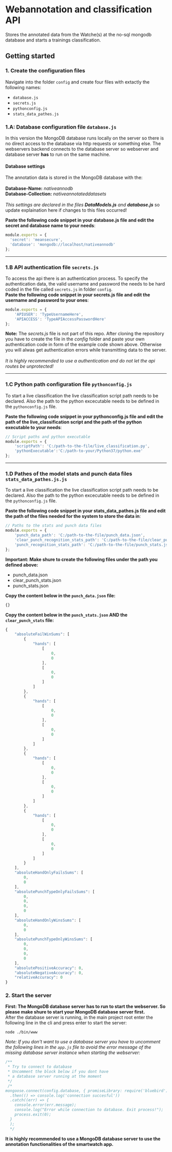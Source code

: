 # Webannotation and classification API
Stores the annotated data from the Watche(s) at the no-sql mongodb database and starts a trainings classification.

## Getting started

### 1. Create the configuration files
Navigate into the folder `config` and create four files with extactly the following names:
<ul>
<li><code>database.js</code></li>
<li><code>secrets.js</code></li>
<li><code>pythonconfig.js</code></li>
<li><code>stats_data_pathes.js</code></li>
</ul>

### 1.A: Database configuration file `database.js`
In this version the MongoDB database runs locally on the server so there is no direct access to the database via http requests or something else. The webservers backend connects to the database server so webserver and database server __has__ to run on the same machine.
#### Database settings
The annotation data is stored in the MongoDB database with the:<br/>
<br/>
__Database-Name:__ *nativeannodb* <br/>
__Database-Collection:__ *nativeannotateddatasets*
<br/>
<br/>
*This settings are declared in the files __DataModels.js__ and __database.js__* so update explaination here if changes to this files occurred!

__Paste the following code snippet in your database.js file and edit the secret and database name to your needs__:
```javascript
module.exports = {
  'secret': 'meansecure',
  'database': 'mongodb://localhost/nativeannodb'
};
```

<hr>

### 1.B API authentication file `secrets.js`
To access the api there is an authentication process. To specify the authentication data, the valid username and password the needs to be hard coded in the file called `secrets.js` in folder `config`.<br>
__Paste the following code snippet in your secrets.js file and edit the username and password to your ones__:

```javascript
module.exports = {
    'APIUSER': 'TypeUsernameHere',
    'APIACCESS': 'TypeAPIAccessPasswordHere'
};
```
__Note:__ The *secrets.js* file is not part of this repo. After cloning the repository you have to create the file in the *config* folder and paste your own authentication code in form of the example code shown above. Otherwise you will alwas get authentication errors while transmitting data to the server.<br/>
<br/>
*It is highly recommended to use a authentication and do not let the api routes be unprotected!*

<hr>

### 1.C Python path configuration file `pythonconfig.js`
To start a live classification the live classification script path needs to be declared. Also the path to the python excecutable needs to be defined in the `pythonconfig.js` file.
<br>

__Paste the following code snippet in your pythonconfig.js file and edit the path of the live_classification script and the path of the python executable to your needs__:

```javascript
// Script paths and python executable
module.exports = {
    'scriptPath': 'C:/path-to-the-file/live_classification.py',
    'pythonExecutable':'C:/path-to-your/Python37/python.exe'
};
```
<hr>

### 1.D Pathes of the model stats and punch data files `stats_data_pathes.js.js`
To start a live classification the live classification script path needs to be declared. Also the path to the python excecutable needs to be defined in the `pythonconfig.js` file.
<br>

__Paste the following code snippet in your stats_data_pathes.js file and edit the path of the files needed for the system to store the data in__:

```javascript
// Paths to the stats and punch data files
module.exports = {
    'punch_data_path': 'C:/path-to-the-file/punch_data.json',
    'clear_punch_recognition_stats_path': 'C:/path-to-the-file/clear_punch_stats.json',
    'punch_recognition_stats_path': 'C:/path-to-the-file/punch_stats.json'
};
```
__Important: Make shure to create the following files under the path you defined above:__
<ul>
<li>punch_data.json</li>
<li>clear_punch_stats.json</li>
<li>punch_stats.json</li>
</ul>

__Copy the content below in the `punch_data.json` file:__
```javascript
{}
```

__Copy the content below in the `punch_stats.json` AND the `clear_punch_stats` file:__
```javascript
{
    "absoluteFailWinSums": [
        {
            "hands": [
                [
                    0,
                    0
                ],
                [
                    0,
                    0
                ]
            ]
        },
        {
            "hands": [
                [
                    0,
                    0
                ],
                [
                    0,
                    0
                ]
            ]
        },
        {
            "hands": [
                [
                    0,
                    0
                ],
                [
                    0,
                    0
                ]
            ]
        },
        {
            "hands": [
                [
                    0,
                    0
                ],
                [
                    0,
                    0
                ]
            ]
        }
    ],
    "absoluteHandOnlyFailsSums": [
        0,
        0
    ],
    "absolutePunchTypeOnlyFailsSums": [
        0,
        0,
        0,
        0
    ],
    "absoluteHandOnlyWinsSums": [
        0,
        0
    ],
    "absolutePunchTypeOnlyWinsSums": [
        0,
        0,
        0,
        0
    ],
    "absolutePositiveAccuracy": 0,
    "absoluteNegativeAccuracy": 0,
    "relativeAccuracy": 0
}
```

### 2. Start the server
__First: The MongoDB database server has to run to start the webserver. So please make shure to start your MongoDB database server first.__<br>
After the database server is running, in the main project root enter the following line in the cli and press enter to start the server:
```
node ./bin/www
````
*Note: If you don't want to use a database server you have to uncomment the following lines in the ```app.js``` file to avoid the error message of the missing database server instance when starting the webserver:*
```javascript
/**
 * Try to connect to database
 * Uncomment the block below if you dont have
 * a database server running at the moment
 */
 /*
mongoose.connect(config.database, { promiseLibrary: require('bluebird') })
  .then(() => console.log('connection succesful'))
  .catch((err) => {
    console.error(err.message);
    console.log("Error while connection to database. Exit process!");
    process.exit(0);
  }
  );
  */
```
**It is highly recommended to use a MongoDB database server to use the annotation functionalities of the smartwatch app.**